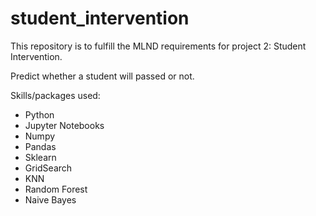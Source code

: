 # student_intervention

This repository is to fulfill the MLND requirements for project 2: Student Intervention.

Predict whether a student will passed or not.

Skills/packages used:
- Python
- Jupyter Notebooks
- Numpy
- Pandas
- Sklearn
- GridSearch
- KNN
- Random Forest
- Naive Bayes
